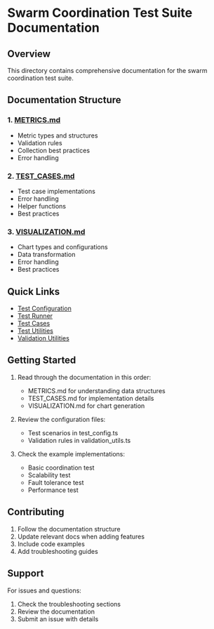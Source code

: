 # Swarm Coordination Test Suite Documentation

## Overview
This directory contains comprehensive documentation for the swarm coordination test suite.

## Documentation Structure

### 1. [METRICS.md](./METRICS.md)
- Metric types and structures
- Validation rules
- Collection best practices
- Error handling

### 2. [TEST_CASES.md](./TEST_CASES.md)
- Test case implementations
- Error handling
- Helper functions
- Best practices

### 3. [VISUALIZATION.md](./VISUALIZATION.md)
- Chart types and configurations
- Data transformation
- Error handling
- Best practices

## Quick Links

- [Test Configuration](../test_config.ts)
- [Test Runner](../test_runner.ts)
- [Test Cases](../test_cases.ts)
- [Test Utilities](../test_utils.ts)
- [Validation Utilities](../validation_utils.ts)

## Getting Started

1. Read through the documentation in this order:
   - METRICS.md for understanding data structures
   - TEST_CASES.md for implementation details
   - VISUALIZATION.md for chart generation

2. Review the configuration files:
   - Test scenarios in test_config.ts
   - Validation rules in validation_utils.ts

3. Check the example implementations:
   - Basic coordination test
   - Scalability test
   - Fault tolerance test
   - Performance test

## Contributing

1. Follow the documentation structure
2. Update relevant docs when adding features
3. Include code examples
4. Add troubleshooting guides

## Support

For issues and questions:
1. Check the troubleshooting sections
2. Review the documentation
3. Submit an issue with details 